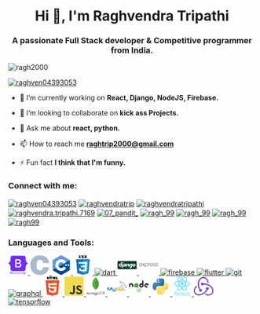 <h1 align="center">Hi 👋, I'm Raghvendra Tripathi</h1>
<h3 align="center">A passionate Full Stack developer & Competitive programmer from India.</h3>

<p align="left"> <img src="https://komarev.com/ghpvc/?username=ragh2000&label=Profile%20views&color=0e75b6&style=flat" alt="ragh2000" /> </p>

<p align="left"> <a href="https://twitter.com/raghven04393053" target="blank"><img src="https://img.shields.io/twitter/follow/raghven04393053?logo=twitter&style=for-the-badge" alt="raghven04393053" /></a> </p>

- 🔭 I’m currently working on **React, Django, NodeJS, Firebase.**

- 👯 I’m looking to collaborate on **kick ass Projects.**

- 💬 Ask me about **react, python.**

- 📫 How to reach me **raghtrip2000@gmail.com**

- ⚡ Fun fact **I think that I'm funny.**

<h3 align="left">Connect with me:</h3>
<p align="left">
<a href="https://twitter.com/raghven04393053" target="blank"><img align="center" src="https://cdn.jsdelivr.net/npm/simple-icons@3.0.1/icons/twitter.svg" alt="raghven04393053" height="30" width="40" /></a>
<a href="https://linkedin.com/in/raghvendratrip" target="blank"><img align="center" src="https://cdn.jsdelivr.net/npm/simple-icons@3.0.1/icons/linkedin.svg" alt="raghvendratrip" height="30" width="40" /></a>
<a href="https://kaggle.com/raghvendratripathi" target="blank"><img align="center" src="https://cdn.jsdelivr.net/npm/simple-icons@3.0.1/icons/kaggle.svg" alt="raghvendratripathi" height="30" width="40" /></a>
<a href="https://fb.com/raghvendra.tripathi.7169" target="blank"><img align="center" src="https://cdn.jsdelivr.net/npm/simple-icons@3.0.1/icons/facebook.svg" alt="raghvendra.tripathi.7169" height="30" width="40" /></a>
<a href="https://instagram.com/07_pandit_" target="blank"><img align="center" src="https://cdn.jsdelivr.net/npm/simple-icons@3.0.1/icons/instagram.svg" alt="07_pandit_" height="30" width="40" /></a>
<a href="https://www.codechef.com/users/ragh_99" target="blank"><img align="center" src="https://cdn.jsdelivr.net/npm/simple-icons@3.1.0/icons/codechef.svg" alt="ragh_99" height="30" width="40" /></a>
<a href="https://www.hackerrank.com/ragh_99" target="blank"><img align="center" src="https://cdn.jsdelivr.net/npm/simple-icons@3.0.1/icons/hackerrank.svg" alt="ragh_99" height="30" width="40" /></a>
<a href="https://www.leetcode.com/ragh_99" target="blank"><img align="center" src="https://cdn.jsdelivr.net/npm/simple-icons@3.0.1/icons/leetcode.svg" alt="ragh_99" height="30" width="40" /></a>
<a href="https://auth.geeksforgeeks.org/user/ragh99" target="blank"><img align="center" src="https://cdn.jsdelivr.net/npm/simple-icons@3.0.1/icons/geeksforgeeks.svg" alt="ragh99" height="30" width="40" /></a>
</p>

<h3 align="left">Languages and Tools:</h3>
<p align="left"> <a href="https://getbootstrap.com" target="_blank"> <img src="https://raw.githubusercontent.com/devicons/devicon/master/icons/bootstrap/bootstrap-plain-wordmark.svg" alt="bootstrap" width="40" height="40"/> </a> <a href="https://www.cprogramming.com/" target="_blank"> <img src="https://raw.githubusercontent.com/devicons/devicon/master/icons/c/c-original.svg" alt="c" width="40" height="40"/> </a> <a href="https://www.w3schools.com/cpp/" target="_blank"> <img src="https://raw.githubusercontent.com/devicons/devicon/master/icons/cplusplus/cplusplus-original.svg" alt="cplusplus" width="40" height="40"/> </a> <a href="https://www.w3schools.com/css/" target="_blank"> <img src="https://raw.githubusercontent.com/devicons/devicon/master/icons/css3/css3-original-wordmark.svg" alt="css3" width="40" height="40"/> </a> <a href="https://dart.dev" target="_blank"> <img src="https://www.vectorlogo.zone/logos/dartlang/dartlang-icon.svg" alt="dart" width="40" height="40"/> </a> <a href="https://www.djangoproject.com/" target="_blank"> <img src="https://raw.githubusercontent.com/devicons/devicon/master/icons/django/django-original.svg" alt="django" width="40" height="40"/> </a> <a href="https://expressjs.com" target="_blank"> <img src="https://raw.githubusercontent.com/devicons/devicon/master/icons/express/express-original-wordmark.svg" alt="express" width="40" height="40"/> </a> <a href="https://firebase.google.com/" target="_blank"> <img src="https://www.vectorlogo.zone/logos/firebase/firebase-icon.svg" alt="firebase" width="40" height="40"/> </a> <a href="https://flutter.dev" target="_blank"> <img src="https://www.vectorlogo.zone/logos/flutterio/flutterio-icon.svg" alt="flutter" width="40" height="40"/> </a> <a href="https://git-scm.com/" target="_blank"> <img src="https://www.vectorlogo.zone/logos/git-scm/git-scm-icon.svg" alt="git" width="40" height="40"/> </a> <a href="https://graphql.org" target="_blank"> <img src="https://www.vectorlogo.zone/logos/graphql/graphql-icon.svg" alt="graphql" width="40" height="40"/> </a> <a href="https://www.w3.org/html/" target="_blank"> <img src="https://raw.githubusercontent.com/devicons/devicon/master/icons/html5/html5-original-wordmark.svg" alt="html5" width="40" height="40"/> </a> <a href="https://developer.mozilla.org/en-US/docs/Web/JavaScript" target="_blank"> <img src="https://raw.githubusercontent.com/devicons/devicon/master/icons/javascript/javascript-original.svg" alt="javascript" width="40" height="40"/> </a> <a href="https://www.mongodb.com/" target="_blank"> <img src="https://raw.githubusercontent.com/devicons/devicon/master/icons/mongodb/mongodb-original-wordmark.svg" alt="mongodb" width="40" height="40"/> </a> <a href="https://www.mysql.com/" target="_blank"> <img src="https://raw.githubusercontent.com/devicons/devicon/master/icons/mysql/mysql-original-wordmark.svg" alt="mysql" width="40" height="40"/> </a> <a href="https://nodejs.org" target="_blank"> <img src="https://raw.githubusercontent.com/devicons/devicon/master/icons/nodejs/nodejs-original-wordmark.svg" alt="nodejs" width="40" height="40"/> </a> <a href="https://www.python.org" target="_blank"> <img src="https://raw.githubusercontent.com/devicons/devicon/master/icons/python/python-original.svg" alt="python" width="40" height="40"/> </a> <a href="https://reactjs.org/" target="_blank"> <img src="https://raw.githubusercontent.com/devicons/devicon/master/icons/react/react-original-wordmark.svg" alt="react" width="40" height="40"/> </a> <a href="https://redux.js.org" target="_blank"> <img src="https://raw.githubusercontent.com/devicons/devicon/master/icons/redux/redux-original.svg" alt="redux" width="40" height="40"/> </a> <a href="https://www.tensorflow.org" target="_blank"> <img src="https://www.vectorlogo.zone/logos/tensorflow/tensorflow-icon.svg" alt="tensorflow" width="40" height="40"/> </a> </p>
